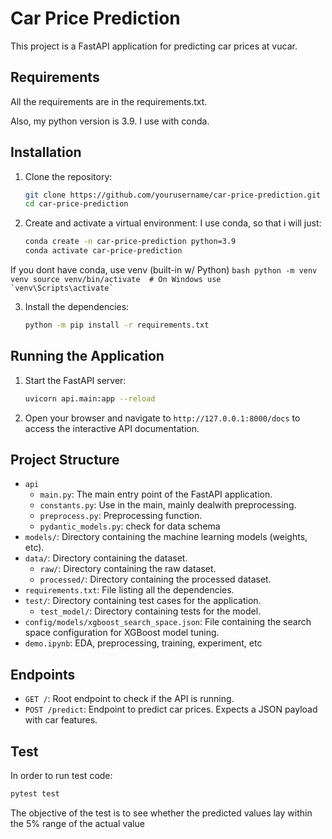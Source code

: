 # Car Price Prediction

This project is a FastAPI application for predicting car prices at vucar.

## Requirements

All the requirements are in the requirements.txt.

Also, my python version is 3.9. I use with conda. 


## Installation

1. Clone the repository:

    ```bash
    git clone https://github.com/yourusername/car-price-prediction.git
    cd car-price-prediction
    ```

2. Create and activate a virtual environment:
I use conda, so that i will just:
    ```bash
    conda create -n car-price-prediction python=3.9
    conda activate car-price-prediction
    ```
If you dont have conda, use venv (built-in w/ Python)
    ```bash
    python -m venv venv
    source venv/bin/activate  # On Windows use `venv\Scripts\activate`
    ```

3. Install the dependencies:

    ```bash
    python -m pip install -r requirements.txt
    ```

## Running the Application

1. Start the FastAPI server:

    ```bash
    uvicorn api.main:app --reload
    ```

2. Open your browser and navigate to `http://127.0.0.1:8000/docs` to access the interactive API documentation.

## Project Structure

- `api`
    - `main.py`: The main entry point of the FastAPI application.
    - `constants.py`: Use in the main, mainly dealwith preprocessing.
    - `preprocess.py`: Preprocessing function. 
    - `pydantic_models.py`: check for data schema
- `models/`: Directory containing the machine learning models (weights, etc).
- `data/`: Directory containing the dataset.
  - `raw/`: Directory containing the raw dataset.
  - `processed/`: Directory containing the processed dataset.
- `requirements.txt`: File listing all the dependencies.
- `test/`: Directory containing test cases for the application.
  - `test_model/`: Directory containing tests for the model.
- `config/models/xgboost_search_space.json`: File containing the search space configuration for XGBoost model tuning.
- `demo.ipynb`: EDA, preprocessing, training, experiment, etc

## Endpoints

- `GET /`: Root endpoint to check if the API is running.
- `POST /predict`: Endpoint to predict car prices. Expects a JSON payload with car features.

## Test
In order to run test code:

```bash
pytest test
```

The objective of the test is to see whether the predicted values lay within the 5% range of the actual value




